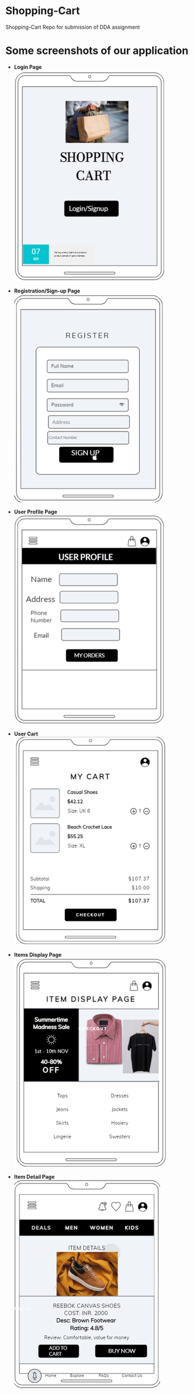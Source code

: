 # Shopping-Cart
Shopping-Cart Repo for submission of DDA assignment

# Some screenshots of our application 

* **Login Page**
![Login Page](https://github.com/ankita2210/Shopping-Cart/blob/f997afab11c67dcb85c6d5625147699d2142374e/login.jpg)

* **Registration/Sign-up Page**
![Registration Page](https://github.com/ankita2210/Shopping-Cart/blob/f997afab11c67dcb85c6d5625147699d2142374e/SignUp.jpg)

* **User Profile Page**
![User Profile Page](https://github.com/ankita2210/Shopping-Cart/blob/f997afab11c67dcb85c6d5625147699d2142374e/UserProfile.jpg)

* **User Cart**
![User Cart](https://github.com/ankita2210/Shopping-Cart/blob/f997afab11c67dcb85c6d5625147699d2142374e/UserCart.jpg)

* **Items Display Page**
![Item Display Page](https://github.com/ankita2210/Shopping-Cart/blob/f997afab11c67dcb85c6d5625147699d2142374e/ItemDisplay.jpg)

* **Item Detail Page**
![Item Detail Page](https://github.com/ankita2210/Shopping-Cart/blob/b5bd3e7fcd91275bc34750bf157f05dd019ae3d3/ItemDetail.jpg)
